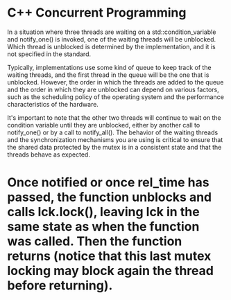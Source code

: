 # C++ Concurrent Programming

In a situation where three threads are waiting on a std::condition_variable and notify_one() is invoked, one of the waiting threads will be unblocked. Which thread is unblocked is determined by the implementation, and it is not specified in the standard.

Typically, implementations use some kind of queue to keep track of the waiting threads, and the first thread in the queue will be the one that is unblocked. However, the order in which the threads are added to the queue and the order in which they are unblocked can depend on various factors, such as the scheduling policy of the operating system and the performance characteristics of the hardware.

It's important to note that the other two threads will continue to wait on the condition variable until they are unblocked, either by another call to notify_one() or by a call to notify_all(). The behavior of the waiting threads and the synchronization mechanisms you are using is critical to ensure that the shared data protected by the mutex is in a consistent state and that the threads behave as expected.

# Once notified or once rel_time has passed, the function unblocks and calls lck.lock(), leaving lck in the same state as when the function was called. Then the function returns (notice that this last mutex locking may block again the thread before returning).
